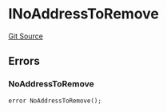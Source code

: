 # INoAddressToRemove
[Git Source](https://github.com/thrackle-io/tron/blob/0336bb34620bb9e55e13cd371f0aebd8997d21c3/src/common/IErrors.sol)


## Errors
### NoAddressToRemove

```solidity
error NoAddressToRemove();
```

